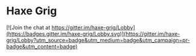 # Haxe Grig

[![Join the chat at https://gitter.im/haxe-grig/Lobby](https://badges.gitter.im/haxe-grig/Lobby.svg)](https://gitter.im/haxe-grig/Lobby?utm_source=badge&utm_medium=badge&utm_campaign=pr-badge&utm_content=badge)


